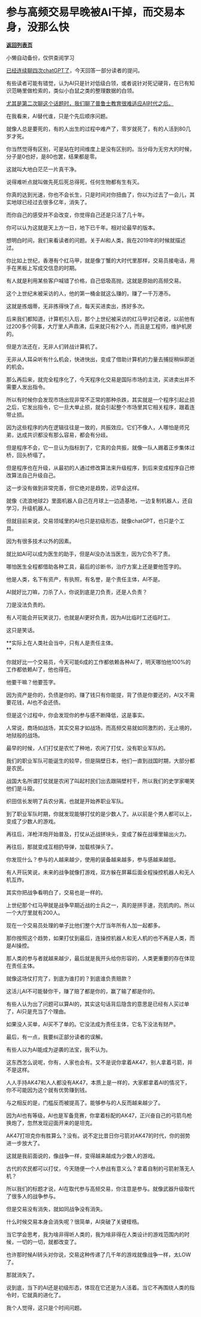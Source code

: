 # 参与高频交易早晚被AI干掉，而交易本身，没那么快

[**返回列表页**](/gzh/记忆承载3)

小懒自动备份，仅供查阅学习

[已经连续聊四次chatGPT了](http://mp.weixin.qq.com/s?__biz=MzU0MjYwNDU2Mw==&mid=2247509828&idx=2&sn=a1b9f02cb6f54e66e99bf141f96c49a9&chksm=fb1acb38cc6d422e72d6045f5e73a4bf3966c60c6b94e2120d0c0e6589ecccf95b1d5cc70e53&scene=21#wechat_redirect)，今天回答一部分读者的提问。  

有些读者可能有错觉，认为AI只是针对低级白领，或者说针对死记硬背，在已有知识范畴里做检索的，类似小白鼠之类的整理数据的白领。

[尤其是第二次聊这个话题时，我们聊了普鲁士教育很难适应AI时代之后。  
](http://mp.weixin.qq.com/s?__biz=MzU0MjYwNDU2Mw==&mid=2247509815&idx=2&sn=4fd136f45d8f4e7287cc4d347c1ef458&chksm=fb1acb4bcc6d425d57b1a4c283b202fbcba3346e44b573f1f7ba534d1a432dcb0ff07e4cff38&scene=21#wechat_redirect)

在我看来，AI替代谁，只是个先后顺序问题。  

就像人总是要死的，有的人出生的过程中难产了，零岁就死了，有的人活到80几岁才死。  

你当然觉得有区别，可是站在时间维度上是没有区别的。当分母为无穷大的时候，分子是0也好，是80也罢，结果都是零。  

这就叫大地白茫茫一片真干净。  

说得难听点就叫做先死后死总得死，任何生物都有生有灭。  

你真的达到光速，你也不会长生，只是时间对你扭曲了，你以为过去了一会儿，其实地球已经过去很多亿年，消失了。

而你自己的感受并不会改变，你觉得自己还是只活了几十年。  

你可以认为这就是天上方一日，地下已千年。相对论最早的版本。

想明白时间，我们来看读者的问题。关于AI和人类，我在2019年的时候就描述过。  

你比如上世纪，香港有个红马甲，就是像丁蟹的大时代里那样，交易员接电话，用手在黑板上写成交信息的时期。

有人就是利用某些客户喊错了价格，自己低吸高抛，这就是原始的高频交易。  

这个上世纪末被采访的人，他的第一桶金就这么赚的，赚了一千万港币。  

这就是拣烟蒂，无非拣得快了点，每天买进卖出，拣好多次。  

后来我们都知道，计算机引入后，那个上世纪被采访的红马甲对记者说，以前他有过200多个同事，大厅里人声鼎沸，后来就只有2个人，而且是工程师，维护机房的。

但是方法还在，无非人们转战计算机了。  

无非从人耳朵听有什么机会，快进快出，变成了借助计算机的力量去捕捉稍纵即逝的机会。  

那么再后来，就完全程序化了，今天程序化交易是国际市场的主流，买进卖出并不需要人发出指令。

所以有时候你会发现市场出现非常不正常的那种杀跌，其实就是一个程序引起止损之后，它发出指令，它一旦大单止损，就会引起整个市场里其它相关程序，跟着连带止损。

因为这些程序的内在逻辑往往是一致的，共振效应。它们不像人，人哪怕是师兄弟，达成共识都没有那么容易，都会有分歧。

但是程序不会，它一旦认为指标到了，它真的会共振，就像一队人踢着正步集体过桥，回头桥塌了。

但是程序也在升级，从最初的人通过修改算法来升级程序，到后来变成程序自己修改算法自己升级自己。  

这一步没有做到非常完善，但它绝对是趋势，迟早会这样。  

就像《流浪地球2》里面机器人自己在月球上一边造基地，一边复制机器人，还自学习，升级机器人。

但就目前来说，交易领域里的AI也只是初级形态，就像chatGPT，也只是个工具。  

因为有很多技术以外的因素。  

就比如AI可以成为医生的助手，但是AI没办法当医生，因为它负不了责。

哪怕医生全程都借助各种工具，最后的诊断书，治疗方案上还是要他签字的。  

他是人类，名下有资产，有执照，有名誉，是个责任主体，AI不是。

AI就好比刀嘛，刀杀了人，你说到底是刀负责，还是人负责？  

刀是没法负责的。

有人可能会开玩笑说刀，也就是AI更好负责，因为AI比临时工还临时工。  

这只是笑话。

 **实际上在人类社会当中，只有人是责任主体。  
**

你就好比一个交易员，今天可能6成的工作都依赖各种AI了，明天哪怕他100%的工作都依赖AI了，他也得在。  

他要干嘛？他要签字。

因为资产是你的，负债是你的。赚了钱只有你能提，背了债是你要还的，AI又不需要花钱，AI也不会还债。  

但是这个过程中，你会发现你的参与感不断降低，这是事实。  

人常说，商场如战场，其实交易才如战场，而高频交易就如同激烈的，无止境的，地狱般的战场。

最早的时候，人们打仗是农忙了种地，农闲了打仗，没有职业军队的。  

我们的职业军队可能诞生的较早，但是隔壁日本，他们一直到战国时期，大部分都是农民。

战国大名所谓打仗就是农闲了叫起村民们出去跟隔壁村干，所以我们的史学家嘲笑他们是斗殴。  

织田信长发明了兵农分离，也就是开始养职业军队。  

到了职业军队时期，你就发现能够打仗的是少数人了。从以前是个男人都可以上，变成了少数人的游戏。

再往后，洋枪洋炮开始普及，打仗从近战拼块头，变成了躲在战壕里输出火力。  

再往后，那就变成互相扔导弹，加载核弹头了。  

你发现什么？参与的人越来越少，使用的装备越来越多，参与感越来越低。  

有人开玩笑说，未来的战争就像打游戏，双方躲在屏幕后面全程操控机器人和无人机互炸。

其实你把战争看明白了，交易也是一样的。  

上世纪那个红马甲就是战争早期近战的士兵之一，真的是拼手速，亮肌肉的。所以一个大厅里就有200人。

现在一个交易员处理的单子比他们整个大厅当年所有人加一起都多。  

那你按照这个趋势，如果打仗到最后，连操控机器人和无人机的也不再是人类，而是AI操控。

那人类的参与者就越来越少，最后就是我开头给你形容的，人类更重要的存在体现在责任主体。  

就像这场仗打完了，到底为谁打的？到底谁负责赔款？  

这活儿AI不可能替你干，赚了赔了都是你的，赢了输了都是你的。

有些人认为出了问题可以算AI的，其实这句话背后隐含的意思是已经有人买过单了，AI只是充当了个理由。  

如果没人买单，AI买不了单的。它没法成为责任主体，它名下没法有财产。

最后，有一点，我要纠正部分读者的误解。  

有些人以为AI能成为逆袭的法宝，我不认为。

这东西怎么说呢，你有，人家也会有。又不是说你拿着AK47，别人拿着弓箭，并不是这样。  

人人手持AK47和人人都没有AK47，本质上是一样的，大家都拿着AI的情况下，你不可能因为这个就有优势赚到钱。  

与之相反的是，门槛反而被提高了。能够参与的人反而越来越少了。

因为AI也有等级，AI也是军备竞赛，你拿着标配的AK47，正兴奋自己的弓箭鸟枪换炮了，忽然发现迎面开来的是坦克。

AK47打坦克你有胜算么？没有。说不定比昔日你弓箭对AK47的时代，你的弱势进一步放大了。  

这就是我前面说的，像战争一样，变得越来越成为少数人的游戏。  

古代的农民都可以打仗，今天随便一个人参战有意义么？拿着自制的弓箭射落无人机？

所以我们的标题才说，AI在取代参与高频交易，你注意是参与。就像武器升级取代了很多人的战争参与。

但是交易没有消失，就如同战争没有消失。  

什么时候交易本身会消失呢？很简单，AI突破了关键桎梏。  

当它学会思考，我为啥非得听人类的，我为啥非得在人类设计的游戏范围内的时候，一切的一切，就都改变了。

也许那时候AI转头对你说，交易这种传递了几千年的游戏就像战争一样，太LOW了。  

那就消失了。  

说到底，当下的AI还是初级形态，体现在它还是为人活着。当它不再围绕人类的指令时，它就真的进化了。

我个人觉得，这只是个时间问题。


